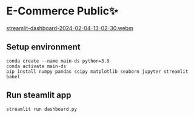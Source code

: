 # E-Commerce Public✨
[streamlit-dashboard-2024-02-04-13-02-30.webm](https://github.com/robby2334/E-Commerce-Public-Data-Analysis-with-Python---Dicoding/assets/45459922/441f436a-164d-432d-aa47-48c0188fd812)

## Setup environment
```
conda create --name main-ds python=3.9
conda activate main-ds
pip install numpy pandas scipy matplotlib seaborn jupyter streamlit babel
```

## Run steamlit app
```
streamlit run dashboard.py
```

